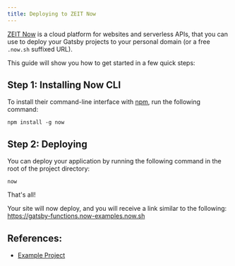 ```yaml
---
title: Deploying to ZEIT Now
---
```


[ZEIT Now](https://zeit.co/now) is a cloud platform for websites and serverless APIs, that you can use to deploy your Gatsby projects to your personal domain (or a free `.now.sh` suffixed URL).

This guide will show you how to get started in a few quick steps:

## Step 1: Installing Now CLI

To install their command-line interface with [npm](https://www.npmjs.com/), run the following command:

```shell
npm install -g now
```

## Step 2: Deploying

You can deploy your application by running the following command in the root of the project directory:

```shell
now
```

That's all!

Your site will now deploy, and you will receive a link similar to the following: <https://gatsby-functions.now-examples.now.sh>

## References:

- [Example Project](https://github.com/zeit/now/tree/master/examples/gatsby)
